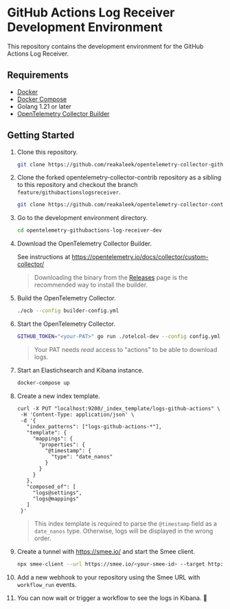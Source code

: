 # GitHub Actions Log Receiver Development Environment

This repository contains the development environment for the GitHub Actions Log Receiver.

## Requirements

- [Docker](https://docs.docker.com/get-docker/)
- [Docker Compose](https://docs.docker.com/compose/install/)
- Golang 1.21 or later
- [OpenTelemetry Collector Builder](https://opentelemetry.io/docs/collector/custom-collector/)

## Getting Started
1. Clone this repository.
    ```bash
    git clone https://github.com/reakaleek/opentelemetry-collector-githubactionslogreceiver-dev.git
    ```

1. Clone the forked opentelemetry-collector-contrib repository as a sibling to this repository and checkout the branch `feature/githubactionslogsreceiver`.

    ```bash
    git clone https://github.com/reakaleek/opentelemetry-collector-contrib.git --branch feature/githubactionslogsreceiver
    ```

1. Go to the development environment directory.

    ```bash
    cd opentelemetry-githubactions-log-receiver-dev
    ```

1. Download the OpenTelemetry Collector Builder.

   See instructions at https://opentelemetry.io/docs/collector/custom-collector/

   > Downloading the binary from the [Releases](https://github.com/open-telemetry/opentelemetry-collector/releases?q=builder) page is the recommended way to install the builder.

1. Build the OpenTelemetry Collector.

    ```bash
    ./ocb --config builder-config.yml
    ```

1. Start the OpenTelemetry Collector.

    ```bash
    GITHUB_TOKEN="<your-PAT>" go run ./otelcol-dev --config config.yml
    ```

   > Your PAT needs *read* access to "actions" to be able to download logs.

1. Start an Elastichsearch and Kibana instance.

    ```bash
    docker-compose up
    ```
1. Create a new index template.

   ```shell
   curl -X PUT "localhost:9200/_index_template/logs-github-actions" \
    -H 'Content-Type: application/json' \
    -d '{
      "index_patterns": ["logs-github-actions-*"],
      "template": {
        "mappings": {
          "properties": {
            "@timestamp": {
              "type": "date_nanos"
            }
          }
        }
      },
      "composed_of": [
        "logs@settings",
        "logs@mappings"
      ]
    }'
   ```
   
   > This index template is required to parse the `@timestamp` field as a `date_nanos` type. Otherwise, logs will be displayed in the wrong order. 

1. Create a tunnel with https://smee.io/ and start the Smee client.

    ```bash
    npx smee-client --url https://smee.io/<your-smee-id> --target http://127.0.0.1:19418/workflow-run-events
    ```

1. Add a new webhook to your repository using the Smee URL with `workflow_run` events.

1. You can now wait or trigger a workflow to see the logs in Kibana. :tada:
